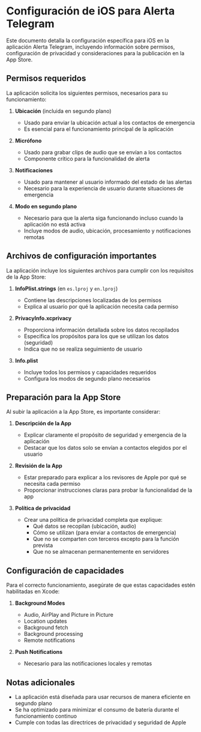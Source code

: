 # Configuración de iOS para Alerta Telegram

Este documento detalla la configuración específica para iOS en la aplicación Alerta Telegram, incluyendo información sobre permisos, configuración de privacidad y consideraciones para la publicación en la App Store.

## Permisos requeridos

La aplicación solicita los siguientes permisos, necesarios para su funcionamiento:

1. **Ubicación** (incluida en segundo plano)
   - Usado para enviar la ubicación actual a los contactos de emergencia
   - Es esencial para el funcionamiento principal de la aplicación

2. **Micrófono**
   - Usado para grabar clips de audio que se envían a los contactos
   - Componente crítico para la funcionalidad de alerta

3. **Notificaciones**
   - Usado para mantener al usuario informado del estado de las alertas
   - Necesario para la experiencia de usuario durante situaciones de emergencia

4. **Modo en segundo plano**
   - Necesario para que la alerta siga funcionando incluso cuando la aplicación no está activa
   - Incluye modos de audio, ubicación, procesamiento y notificaciones remotas

## Archivos de configuración importantes

La aplicación incluye los siguientes archivos para cumplir con los requisitos de la App Store:

1. **InfoPlist.strings** (en `es.lproj` y `en.lproj`)
   - Contiene las descripciones localizadas de los permisos
   - Explica al usuario por qué la aplicación necesita cada permiso

2. **PrivacyInfo.xcprivacy**
   - Proporciona información detallada sobre los datos recopilados
   - Especifica los propósitos para los que se utilizan los datos (seguridad)
   - Indica que no se realiza seguimiento de usuario

3. **Info.plist**
   - Incluye todos los permisos y capacidades requeridos
   - Configura los modos de segundo plano necesarios

## Preparación para la App Store

Al subir la aplicación a la App Store, es importante considerar:

1. **Descripción de la App**
   - Explicar claramente el propósito de seguridad y emergencia de la aplicación
   - Destacar que los datos solo se envían a contactos elegidos por el usuario

2. **Revisión de la App**
   - Estar preparado para explicar a los revisores de Apple por qué se necesita cada permiso
   - Proporcionar instrucciones claras para probar la funcionalidad de la app

3. **Política de privacidad**
   - Crear una política de privacidad completa que explique:
     - Qué datos se recopilan (ubicación, audio)
     - Cómo se utilizan (para enviar a contactos de emergencia)
     - Que no se comparten con terceros excepto para la función prevista
     - Que no se almacenan permanentemente en servidores

## Configuración de capacidades

Para el correcto funcionamiento, asegúrate de que estas capacidades estén habilitadas en Xcode:

1. **Background Modes**
   - Audio, AirPlay and Picture in Picture
   - Location updates
   - Background fetch
   - Background processing
   - Remote notifications

2. **Push Notifications**
   - Necesario para las notificaciones locales y remotas

## Notas adicionales

- La aplicación está diseñada para usar recursos de manera eficiente en segundo plano
- Se ha optimizado para minimizar el consumo de batería durante el funcionamiento continuo
- Cumple con todas las directrices de privacidad y seguridad de Apple 